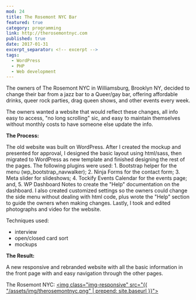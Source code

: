 ```yaml
---
mod: 24
title: The Rosemont NYC Bar
featured: true
category: programming
link: http://therosemontnyc.com
published: true
date: 2017-01-31
excerpt_separator: <!-- excerpt -->
tags:
  - WordPress
  - PHP
  - Web development
---
```


The owners of The Rosemont NYC in Williamsburg, Brooklyn NY, decided to change their bar from a jazz bar to a Queer/gay bar, offering affordable drinks, queer rock parties, drag queen shows, and other events every week.
<!-- excerpt -->
The owners wanted a website that would reflect these changes, all info easy to access, "no long scrolling" sic, and easy to maintain themselves without monthly costs to have someone else update the info.

__The Process:__

The old website was built on WordPress. After I created the mockup and presented for approval, I designed the basic layout using html/sass, then migrated to WordPress as new template and finished designing the rest of the pages. The following plugins were used: 1. Bootstrap helper for the menu (wp_bootstrap_navwalker); 2. Ninja Forms for the contact form; 3. Meta slider for slideshows; 4. Tockify Events Calendar for the events page; and, 5. WP Dashboard Notes to create the "Help" documentation on the dashboard. I also created customized settings so the owners could change the side menu without dealing with html code, plus wrote the "Help" section to guide the owners when making changes. Lastly, I took and edited photographs and video for the website.

Techniques used:

* interview
* open/closed card sort
* mockups


__The Result:__

A new responsive and rebranded website with all the basic information in the front page with and easy navigation through the other pages.

The Rosemont NYC:
[<img class="img-responsive" src="{{ "/assets/img/therosemontnyc.png" | prepend: site.baseurl }}">](http://therosemontnyc.com)
